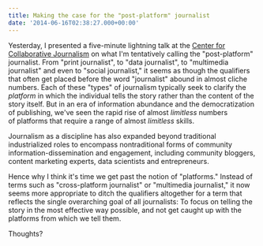 ```yaml
---
title: Making the case for the "post-platform" journalist
date: '2014-06-16T02:38:27.000+00:00'
---
```


<script class="speakerdeck-embed" src="//speakerdeck.com/assets/embed.js" async="" data-id="de2e5100d6f10131602d461b2c9fe8fa" data-ratio="1.77777777777778"></script>

Yesterday, I presented a five-minute lightning talk at the <a href="http://ccj.mercer.edu">Center for Collaborative Journalism</a> on what I'm tentatively calling the "post-platform" journalist. From "print journalist", to "data journalist", to "multimedia journalist" and even to "social journalist," it seems as though the qualifiers that often get placed before the word "journalist" abound in almost cliche numbers. Each of these "types" of journalism typically seek to clarify the *platform* in which the individual tells the story rather than the content of the story itself. But in an era of information abundance and the democratization of publishing, we've seen the rapid rise of almost *limitless* numbers of platforms that require a range of almost *limitless* skills.<!--more-->

Journalism as a discipline has also expanded beyond traditional industrialized roles to encompass nontraditional forms of community information-dissemination and engagement, including community bloggers, content marketing experts, data scientists and entrepreneurs.

Hence why I think it's time we get past the notion of "platforms." Instead of terms such as "cross-platform journalist" or "multimedia journalist," it now seems more appropriate to ditch the qualifiers altogether for a term that reflects the single overarching goal of all journalists: To focus on telling the story in the most effective way possible, and not get caught up with the platforms from which we tell them.

Thoughts?
